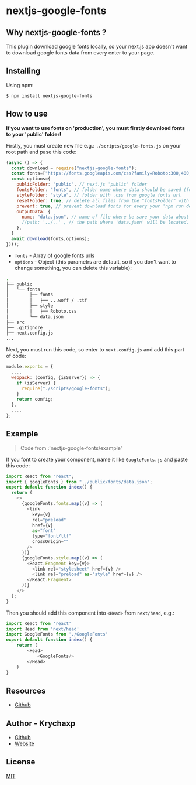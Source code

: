 # nextjs-google-fonts

## Why nextjs-google-fonts ?

This plugin download google fonts locally, so your next.js app doesn't want to download google fonts data from every enter to your page.

## Installing

Using npm:

```
$ npm install nextjs-google-fonts
```

## How to use

**If you want to use fonts on 'production', you must firstly download fonts to your 'public' folder!**

Firstly, you must create new file e.g.: `./scripts/google-fonts.js` on your root path and pase this code:

```js
(async () => {
  const download = require("nextjs-google-fonts");
  const fonts=["https://fonts.googleapis.com/css?family=Roboto:300,400,500,700&display=swap"]
  const options={
    publicFolder: "public", // next.js 'public' folder
    fontsFolder: "fonts", // folder name where data should be saved (fonts+styles)
    styleFolder: "style", // folder with .css from google fonts url
    resetFolder: true, // delete all files from the "fontsFolder" with downloaded data when downloading fonts again
    prevent: true, // prevent download fonts for every your 'npm run dev'
    outputData: {
      name: "data.json", // name of file where be save your data about fonts (for your preverences ;) )
      //path: '../..' , // the path where 'data.json' will be located. If is empty its return 'publicFolder'+'fontsFolder' destination
    },
  }
  await download(fonts,options);
})();
```

- `fonts` - Array of google fonts urls
- `options` - Object (this parametrs are default, so if you don't want to change something, you can delete this variable):

```bash
.
├── public
│   └── fonts
│        ├── fonts
│        │   ├── ...woff / .ttf
│        ├── style
│        │   ├── Roboto.css
│        └── data.json
├── src
├── .gitignore
├── next.config.js
...
```
    
Next, you must run this code, so enter to `next.config.js` and add this part of code:

```js
module.exports = {
  ...,
  webpack: (config, {isServer}) => {
    if (isServer) {
      require("./scripts/google-fonts");
    }
    return config;
  },
  ...,
};
```

## Example

> Code from :'nextjs-google-fonts/example'

If you font to create your component, name it like `GoogleFonts.js` and paste this code:

```js
import React from "react";
import { googleFonts } from "../public/fonts/data.json";
export default function index() {
  return (
    <>
      {googleFonts.fonts.map((v) => (
        <link
          key={v}
          rel="preload"
          href={v}
          as="font"
          type="font/ttf"
          crossOrigin=""
        />
      ))}
      {googleFonts.style.map((v) => (
        <React.Fragment key={v}>
          <link rel="stylesheet" href={v} />
          <link rel="preload" as="style" href={v} />
        </React.Fragment>
      ))}
    </>
  );
}
```

Then you should add this component into `<Head>` from `next/head`, e.g.:

```js
import React from 'react'
import Head from 'next/head'
import GoogleFonts from './GoogleFonts'
export default function index() {
    return (
        <Head>
            <GoogleFonts/>
        </Head>
    )
}
```

## Resources

* [Github](https://github.com/krychaxp/nextjs-google-fonts)

## Author - Krychaxp

* [Github](https://github.com/krychaxp)
* [Website](https://krychaxp.pl/?ref=nextjs-google-fonts-readme)
 
## License

[MIT](LICENSE)

